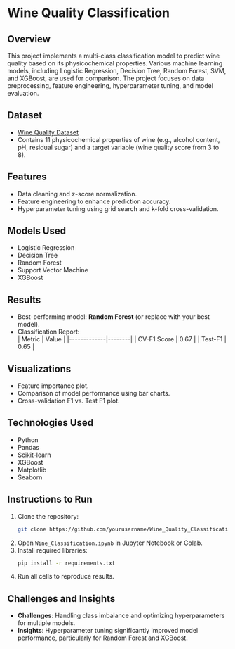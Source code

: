 # Wine Quality Classification

## Overview
This project implements a multi-class classification model to predict wine quality based on its physicochemical properties. Various machine learning models, including Logistic Regression, Decision Tree, Random Forest, SVM, and XGBoost, are used for comparison. The project focuses on data preprocessing, feature engineering, hyperparameter tuning, and model evaluation.

## Dataset
- [Wine Quality Dataset](https://archive.ics.uci.edu/ml/machine-learning-databases/wine-quality/winequality-red.csv)
- Contains 11 physicochemical properties of wine (e.g., alcohol content, pH, residual sugar) and a target variable (wine quality score from 3 to 8).

## Features
- Data cleaning and z-score normalization.
- Feature engineering to enhance prediction accuracy.
- Hyperparameter tuning using grid search and k-fold cross-validation.

## Models Used
- Logistic Regression
- Decision Tree
- Random Forest
- Support Vector Machine
- XGBoost

## Results
- Best-performing model: **Random Forest** (or replace with your best model).
- Classification Report:  
  | Metric      | Value  |
  |-------------|--------|
  | CV-F1 Score | 0.67   |
  | Test-F1     | 0.65   |

## Visualizations
- Feature importance plot.
- Comparison of model performance using bar charts.
- Cross-validation F1 vs. Test F1 plot.

## Technologies Used
- Python
- Pandas
- Scikit-learn
- XGBoost
- Matplotlib
- Seaborn

## Instructions to Run
1. Clone the repository:
   ```bash
   git clone https://github.com/yourusername/Wine_Quality_Classification.git
   ```
2. Open `Wine_Classification.ipynb` in Jupyter Notebook or Colab.
3. Install required libraries:
   ```bash
   pip install -r requirements.txt
   ```
4. Run all cells to reproduce results.

## Challenges and Insights
- **Challenges**: Handling class imbalance and optimizing hyperparameters for multiple models.
- **Insights**: Hyperparameter tuning significantly improved model performance, particularly for Random Forest and XGBoost.
